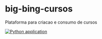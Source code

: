 # big-bing-cursos
Plataforma para criacao e consumo de cursos

[![Python application](https://github.com/jeanmrtns/big-bing-cursos/actions/workflows/python-app.yml/badge.svg)](https://github.com/jeanmrtns/big-bing-cursos/actions/workflows/python-app.yml)
